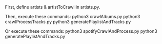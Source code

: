 First, define artists & artistToCrawl in artists.py.

Then, execute these commands:
python3 crawlAlbums.py
python3 crawlProcessTracks.py
python3 generatePlaylistAndTracks.py

Or execute these commands:
python3 spotifyCrawlAndProcess.py
python3 generatePlaylistAndTracks.py